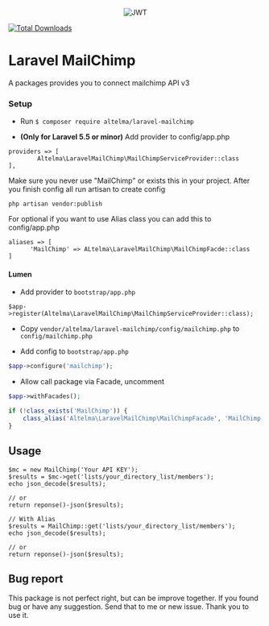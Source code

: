 <p align="center">
<img src="https://images.ctfassets.net/3g7s03pwyjhz/2IzXOYWCE0GGMMMcGaQGUa/417075681409c9f43a359a999498c71b/bigcartel_headerx2.png?w=998&fm=webp" alt="JWT">
</p>

[![Total Downloads](https://poser.pugx.org/ALTELMA/laravel-mailchimp/d/total.svg)](https://packagist.org/packages/altelma/laravel-mailchimp)

# Laravel MailChimp
A packages provides you to connect mailchimp API v3

### Setup
- Run `$ composer require altelma/laravel-mailchimp`

- **(Only for Laravel 5.5 or minor)** Add provider to config/app.php

```
providers => [
        Altelma\LaravelMailChimp\MailChimpServiceProvider::class  
],
```
Make sure you never use "MailChimp" or exists this in your project.
After you finish config all run artisan to create config

```
php artisan vendor:publish
```

For optional if you want to use Alias class you can add this to config/app.php
```
aliases => [
      'MailChimp' => ALtelma\LaravelMailChimp\MailChimpFacde::class
]

```
#### Lumen

- Add provider to `bootstrap/app.php`

```
$app->register(Altelma\LaravelMailChimp\MailChimpServiceProvider::class);

```
- Copy `vendor/altelma/laravel-mailchimp/config/mailchimp.php` to `config/mailchimp.php`

- Add config to `bootstrap/app.php`

```php
$app->configure('mailchimp');
```
- Allow call package via Facade, uncomment
```php
$app->withFacades();

if (!class_exists('MailChimp')) {
    class_alias('Altelma\LaravelMailChimp\MailChimpFacade', 'MailChimp');
}
```

## Usage
```
$mc = new MailChimp('Your API KEY');
$results = $mc->get('lists/your_directory_list/members');
echo json_decode($results);

// or
return reponse()-json($results);

// With Alias
$results = MailChimp::get('lists/your_directory_list/members');
echo json_decode($results);

// or
return reponse()-json($results);

```


## Bug report
This package is not perfect right, but can be improve together. If you found bug or have any suggestion.
Send that to me or new issue. Thank you to use it.
